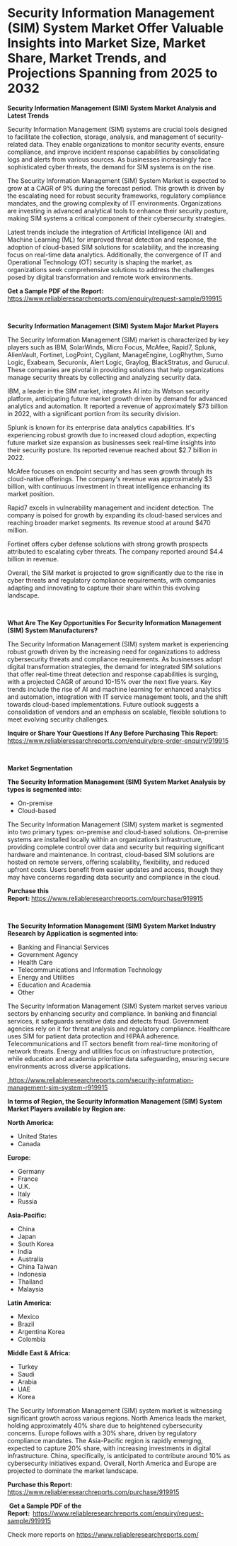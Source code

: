 <p><h1>Security Information Management (SIM) System Market Offer Valuable Insights into Market Size, Market Share, Market Trends, and Projections Spanning from 2025 to 2032</h1></p><p><strong>Security Information Management (SIM) System Market Analysis and Latest Trends</strong></p>
<p><p>Security Information Management (SIM) systems are crucial tools designed to facilitate the collection, storage, analysis, and management of security-related data. They enable organizations to monitor security events, ensure compliance, and improve incident response capabilities by consolidating logs and alerts from various sources. As businesses increasingly face sophisticated cyber threats, the demand for SIM systems is on the rise.</p><p>The Security Information Management (SIM) System Market is expected to grow at a CAGR of 9% during the forecast period. This growth is driven by the escalating need for robust security frameworks, regulatory compliance mandates, and the growing complexity of IT environments. Organizations are investing in advanced analytical tools to enhance their security posture, making SIM systems a critical component of their cybersecurity strategies.</p><p>Latest trends include the integration of Artificial Intelligence (AI) and Machine Learning (ML) for improved threat detection and response, the adoption of cloud-based SIM solutions for scalability, and the increasing focus on real-time data analytics. Additionally, the convergence of IT and Operational Technology (OT) security is shaping the market, as organizations seek comprehensive solutions to address the challenges posed by digital transformation and remote work environments.</p></p>
<p><strong>Get a Sample PDF of the Report:&nbsp;</strong> <a href="https://www.reliableresearchreports.com/enquiry/request-sample/919915?utm_campaign=3012&utm_medium=2&utm_source=Github&utm_content=ia&utm_term=11032025&utm_id=security-information-management-sim-system">https://www.reliableresearchreports.com/enquiry/request-sample/919915</a></p>
<p>&nbsp;</p>
<p><strong>Security Information Management (SIM) System Major Market Players</strong></p>
<p><p>The Security Information Management (SIM) market is characterized by key players such as IBM, SolarWinds, Micro Focus, McAfee, Rapid7, Splunk, AlienVault, Fortinet, LogPoint, Cygilant, ManageEngine, LogRhythm, Sumo Logic, Exabeam, Securonix, Alert Logic, Graylog, BlackStratus, and Gurucul. These companies are pivotal in providing solutions that help organizations manage security threats by collecting and analyzing security data.</p><p>IBM, a leader in the SIM market, integrates AI into its Watson security platform, anticipating future market growth driven by demand for advanced analytics and automation. It reported a revenue of approximately $73 billion in 2022, with a significant portion from its security division.</p><p>Splunk is known for its enterprise data analytics capabilities. It's experiencing robust growth due to increased cloud adoption, expecting future market size expansion as businesses seek real-time insights into their security posture. Its reported revenue reached about $2.7 billion in 2022.</p><p>McAfee focuses on endpoint security and has seen growth through its cloud-native offerings. The company's revenue was approximately $3 billion, with continuous investment in threat intelligence enhancing its market position.</p><p>Rapid7 excels in vulnerability management and incident detection. The company is poised for growth by expanding its cloud-based services and reaching broader market segments. Its revenue stood at around $470 million.</p><p>Fortinet offers cyber defense solutions with strong growth prospects attributed to escalating cyber threats. The company reported around $4.4 billion in revenue.</p><p>Overall, the SIM market is projected to grow significantly due to the rise in cyber threats and regulatory compliance requirements, with companies adapting and innovating to capture their share within this evolving landscape.</p></p>
<p>&nbsp;</p>
<p><strong>What Are The Key Opportunities For Security Information Management (SIM) System Manufacturers?</strong></p>
<p><p>The Security Information Management (SIM) system market is experiencing robust growth driven by the increasing need for organizations to address cybersecurity threats and compliance requirements. As businesses adopt digital transformation strategies, the demand for integrated SIM solutions that offer real-time threat detection and response capabilities is surging, with a projected CAGR of around 10-15% over the next five years. Key trends include the rise of AI and machine learning for enhanced analytics and automation, integration with IT service management tools, and the shift towards cloud-based implementations. Future outlook suggests a consolidation of vendors and an emphasis on scalable, flexible solutions to meet evolving security challenges.</p></p>
<p><strong>Inquire or Share Your Questions If Any Before Purchasing This Report:</strong> <a href="https://www.reliableresearchreports.com/enquiry/pre-order-enquiry/919915?utm_campaign=3012&utm_medium=2&utm_source=Github&utm_content=ia&utm_term=11032025&utm_id=security-information-management-sim-system">https://www.reliableresearchreports.com/enquiry/pre-order-enquiry/919915</a></p>
<p>&nbsp;</p>
<p><strong>Market Segmentation</strong></p>
<p><strong>The Security Information Management (SIM) System Market Analysis by types is segmented into:</strong></p>
<p><ul><li>On-premise</li><li>Cloud-based</li></ul></p>
<p><p>The Security Information Management (SIM) system market is segmented into two primary types: on-premise and cloud-based solutions. On-premise systems are installed locally within an organization’s infrastructure, providing complete control over data and security but requiring significant hardware and maintenance. In contrast, cloud-based SIM solutions are hosted on remote servers, offering scalability, flexibility, and reduced upfront costs. Users benefit from easier updates and access, though they may have concerns regarding data security and compliance in the cloud.</p></p>
<p><strong>Purchase this Report:&nbsp;</strong><a href="https://www.reliableresearchreports.com/purchase/919915?utm_campaign=3012&utm_medium=2&utm_source=Github&utm_content=ia&utm_term=11032025&utm_id=security-information-management-sim-system">https://www.reliableresearchreports.com/purchase/919915</a></p>
<p>&nbsp;</p>
<p><strong>The Security Information Management (SIM) System Market Industry Research by Application is segmented into:</strong></p>
<p><ul><li>Banking and Financial Services</li><li>Government Agency</li><li>Health Care</li><li>Telecommunications and Information Technology</li><li>Energy and Utilities</li><li>Education and Academia</li><li>Other</li></ul></p>
<p><p>The Security Information Management (SIM) System market serves various sectors by enhancing security and compliance. In banking and financial services, it safeguards sensitive data and detects fraud. Government agencies rely on it for threat analysis and regulatory compliance. Healthcare uses SIM for patient data protection and HIPAA adherence. Telecommunications and IT sectors benefit from real-time monitoring of network threats. Energy and utilities focus on infrastructure protection, while education and academia prioritize data safeguarding, ensuring secure environments across diverse applications.</p></p>
<p><a href="https://www.reliableresearchreports.com/security-information-management-sim-system-r919915?utm_campaign=3012&utm_medium=2&utm_source=Github&utm_content=ia&utm_term=11032025&utm_id=security-information-management-sim-system">&nbsp;https://www.reliableresearchreports.com/security-information-management-sim-system-r919915</a></p>
<p><strong>In terms of Region, the Security Information Management (SIM) System Market Players available by Region are:</strong></p>
<p>
    <p> <strong> North America: </strong>
        <ul>
            <li>United States</li>
            <li>Canada</li>
        </ul>
        </p> 
    <p> <strong> Europe: </strong>
        <ul>
            <li>Germany</li>
            <li>France</li>
            <li>U.K.</li>
            <li>Italy</li>
            <li>Russia</li>
        </ul>
        </p> 
    <p> <strong> Asia-Pacific: </strong>
        <ul>
            <li>China</li>
            <li>Japan</li>
            <li>South Korea</li>
            <li>India</li>
            <li>Australia</li>
            <li>China Taiwan</li>
            <li>Indonesia</li>
            <li>Thailand</li>
            <li>Malaysia</li>
        </ul>
        </p> 
    <p> <strong> Latin America: </strong>
        <ul>
            <li>Mexico</li>
            <li>Brazil</li>
            <li>Argentina Korea</li>
            <li>Colombia</li>
        </ul>
        </p> 
    <p> <strong> Middle East & Africa: </strong>
        <ul>
            <li>Turkey</li>
            <li>Saudi</li>
            <li>Arabia</li>
            <li>UAE</li>
            <li>Korea</li>
        </ul>
    </p>
    </p>
<p><p>The Security Information Management (SIM) system market is witnessing significant growth across various regions. North America leads the market, holding approximately 40% share due to heightened cybersecurity concerns. Europe follows with a 30% share, driven by regulatory compliance mandates. The Asia-Pacific region is rapidly emerging, expected to capture 20% share, with increasing investments in digital infrastructure. China, specifically, is anticipated to contribute around 10% as cybersecurity initiatives expand. Overall, North America and Europe are projected to dominate the market landscape.</p></p>
<p><strong>Purchase this Report: </strong><a href="https://www.reliableresearchreports.com/purchase/919915?utm_campaign=3012&utm_medium=2&utm_source=Github&utm_content=ia&utm_term=11032025&utm_id=security-information-management-sim-system">https://www.reliableresearchreports.com/purchase/919915</a></p>
<p>&nbsp;<strong>Get a Sample PDF of the Report:&nbsp;&nbsp;</strong><a href="https://www.reliableresearchreports.com/enquiry/request-sample/919915?utm_campaign=3012&utm_medium=2&utm_source=Github&utm_content=ia&utm_term=11032025&utm_id=security-information-management-sim-system">https://www.reliableresearchreports.com/enquiry/request-sample/919915</a></p>
<p><strong></strong></p>
<p>Check more reports on <a href="https://www.reliableresearchreports.com/?utm_campaign=3012&utm_medium=2&utm_source=Github&utm_content=ia&utm_term=11032025&utm_id=security-information-management-sim-system">https://www.reliableresearchreports.com/</a></p>